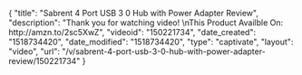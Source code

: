 {
    "title": "Sabrent 4 Port USB 3 0 Hub with Power Adapter Review",
    "description": "Thank you for watching video! \nThis Product Availble On: http:\/\/amzn.to\/2sc5XwZ",
    "videoid": "150221734",
    "date_created": "1518734420",
    "date_modified": "1518734420",
    "type": "captivate",
    "layout": "video",
    "url": "\/v\/sabrent-4-port-usb-3-0-hub-with-power-adapter-review\/150221734"
}